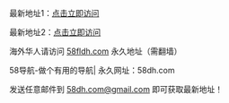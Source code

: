 最新地址1：[点击立即访问](https://www.58dizhi.org/?gitfby)

最新地址2：[点击立即访问](https://www.58dizhi.org/?gitfby)

海外华人请访问 [58fldh.com](58fldh.com/?gitfby) 永久地址（需翻墙）

58导航-做个有用的导航| 永久网址：58dh.com

发送任意邮件到 58dh.com@gmail.com 即可获取最新地址！
